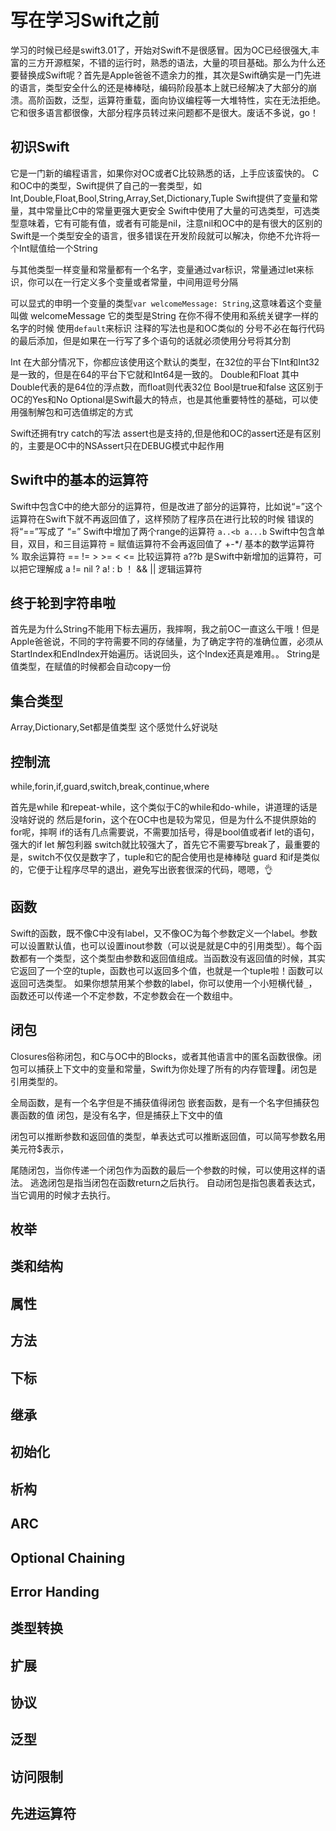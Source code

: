 # 写在学习Swift之前
学习的时候已经是swift3.01了，开始对Swift不是很感冒。因为OC已经很强大,丰富的三方开源框架，不错的运行时，熟悉的语法，大量的项目基础。那么为什么还要替换成Swift呢？首先是Apple爸爸不遗余力的推，其次是Swift确实是一门先进的语言，类型安全什么的还是棒棒哒，编码阶段基本上就已经解决了大部分的崩溃。高阶函数，泛型，运算符重载，面向协议编程等一大堆特性，实在无法拒绝。它和很多语言都很像，大部分程序员转过来问题都不是很大。废话不多说，go！

## 初识Swift
它是一门新的编程语言，如果你对OC或者C比较熟悉的话，上手应该蛮快的。
C和OC中的类型，Swift提供了自己的一套类型，如Int,Double,Float,Bool,String,Array,Set,Dictionary,Tuple
Swift提供了变量和常量，其中常量比C中的常量更强大更安全
Swift中使用了大量的可选类型，可选类型意味着，它有可能有值，或者有可能是nil，注意nil和OC中的是有很大的区别的
Swift是一个类型安全的语言，很多错误在开发阶段就可以解决，你绝不允许将一个Int赋值给一个String

与其他类型一样变量和常量都有一个名字，变量通过var标识，常量通过let来标识，你可以在一行定义多个变量或者常量，中间用逗号分隔

可以显式的申明一个变量的类型``` var welcomeMessage: String ```,这意味着这个变量叫做 welcomeMessage 它的类型是String
在你不得不使用和系统关键字一样的名字的时候 使用`default`来标识
注释的写法也是和OC类似的
分号不必在每行代码的最后添加，但是如果在一行写了多个语句的话就必须使用分号将其分割

Int 在大部分情况下，你都应该使用这个默认的类型，在32位的平台下Int和Int32是一致的，但是在64的平台下它就和Int64是一致的。
Double和Float 其中Double代表的是64位的浮点数，而float则代表32位
Bool是true和false 这区别于 OC的Yes和No
Optional是Swift最大的特点，也是其他重要特性的基础，可以使用强制解包和可选值绑定的方式

Swift还拥有try catch的写法
assert也是支持的,但是他和OC的assert还是有区别的，主要是OC中的NSAssert只在DEBUG模式中起作用

## Swift中的基本的运算符
Swift中包含C中的绝大部分的运算符，但是改进了部分的运算符，比如说“=”这个运算符在Swift下就不再返回值了，这样预防了程序员在进行比较的时候 错误的将“==”写成了 “=”
Swift中增加了两个range的运算符 ```a..<b a...b```
Swift中包含单目，双目，和三目运算符
= 赋值运算符不会再返回值了
+-*/ 基本的数学运算符
% 取余运算符
== != > >= < <= 比较运算符
a??b 是Swift中新增加的运算符，可以把它理解成 a != nil ? a! : b
！ && || 逻辑运算符

## 终于轮到字符串啦
首先是为什么String不能用下标去遍历，我摔啊，我之前OC一直这么干哦！但是Apple爸爸说，不同的字符需要不同的存储量，为了确定字符的准确位置，必须从StartIndex和EndIndex开始遍历。话说回头，这个Index还真是难用。。
String是值类型，在赋值的时候都会自动copy一份

## 集合类型
Array,Dictionary,Set都是值类型
这个感觉什么好说哒

## 控制流
while,forin,if,guard,switch,break,continue,where

首先是while 和repeat-while，这个类似于C的while和do-while，讲道理的话是没啥好说的
然后是forin，这个在OC中也是较为常见，但是为什么不提供原始的for呢，摔啊
if的话有几点需要说，不需要加括号，得是bool值或者if let的语句，强大的if let 解包利器
switch就比较强大了，首先它不需要写break了，最重要的是，switch不仅仅是数字了，tuple和它的配合使用也是棒棒哒
guard 和if是类似的，它便于让程序尽早的退出，避免写出嵌套很深的代码，嗯嗯，👌

## 函数
Swift的函数，既不像C中没有label，又不像OC为每个参数定义一个label。参数可以设置默认值，也可以设置inout参数（可以说是就是C中的引用类型）。每个函数都有一个类型，这个类型由参数和返回值组成。当函数没有返回值的时候，其实它返回了一个空的tuple，函数也可以返回多个值，也就是一个tuple啦！函数可以返回可选类型。
如果你想禁用某个参数的label，你可以使用一个小短横代替`_`，函数还可以传递一个不定参数，不定参数会在一个数组中。

## 闭包
Closures俗称闭包，和C与OC中的Blocks，或者其他语言中的匿名函数很像。闭包可以捕获上下文中的变量和常量，Swift为你处理了所有的内存管理👏。闭包是引用类型的。

全局函数，是有一个名字但是不捕获值得闭包
嵌套函数，是有一个名字但捕获包裹函数的值
闭包，是没有名字，但是捕获上下文中的值

闭包可以推断参数和返回值的类型，单表达式可以推断返回值，可以简写参数名用美元符$表示，

尾随闭包，当你传递一个闭包作为函数的最后一个参数的时候，可以使用这样的语法。
逃逸闭包是指当闭包在函数return之后执行。
自动闭包是指包裹着表达式，当它调用的时候才去执行。

## 枚举

## 类和结构

## 属性

## 方法

## 下标

## 继承

## 初始化

## 析构

## ARC

## Optional Chaining

## Error Handing

## 类型转换

## 

## 扩展

## 协议

## 泛型

## 访问限制

## 先进运算符
